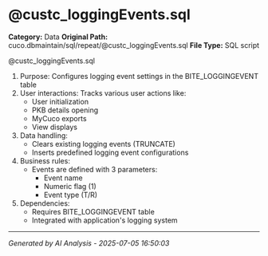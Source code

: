 # @custc_loggingEvents.sql

**Category:** Data
**Original Path:** cuco.dbmaintain/sql/repeat/@custc_loggingEvents.sql
**File Type:** SQL script

@custc_loggingEvents.sql
1. Purpose: Configures logging event settings in the BITE_LOGGINGEVENT table
2. User interactions: Tracks various user actions like:
   - User initialization
   - PKB details opening
   - MyCuco exports
   - View displays
3. Data handling:
   - Clears existing logging events (TRUNCATE)
   - Inserts predefined logging event configurations
4. Business rules:
   - Events are defined with 3 parameters:
     - Event name
     - Numeric flag (1)
     - Event type (T/R)
5. Dependencies:
   - Requires BITE_LOGGINGEVENT table
   - Integrated with application's logging system

---
*Generated by AI Analysis - 2025-07-05 16:50:03*
